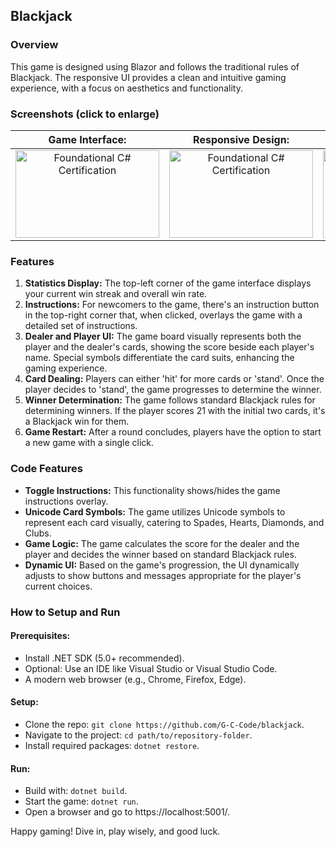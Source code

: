 ## Blackjack

### Overview
This game is designed using Blazor and follows the traditional rules of Blackjack. The responsive UI provides a clean and intuitive gaming experience, with a focus on aesthetics and functionality.

### Screenshots (click to enlarge)
| **Game Interface:** | **Responsive Design:** | **Instructions Overlay:** | **Statistics Display:** |
|:-------------------------:|:-------------------------:|:-------------------------:|:-------------------------:|
| <a target="_blank" rel="noreferrer"> <img src="https://github.com/G-C-Code/blackjack/blob/main/wwwroot/images/screenshots/Screenshot0.png" alt="Foundational C# Certification" width="230" height="140"/> | <a target="_blank" rel="noreferrer"> <img src="https://github.com/G-C-Code/blackjack/blob/main/wwwroot/images/screenshots/Screenshot1.png" alt="Foundational C# Certification" width="230" height="140"/> | <a target="_blank" rel="noreferrer"> <img src="https://github.com/G-C-Code/blackjack/blob/main/wwwroot/images/screenshots/Screenshot2.png" alt="Foundational C# Certification" width="230" height="140"/> | <a target="_blank" rel="noreferrer"> <img src="https://github.com/G-C-Code/blackjack/blob/main/wwwroot/images/screenshots/Screenshot3.png" alt="Foundational C# Certification" width="230" height="140"/> |

### Features
1. **Statistics Display:** The top-left corner of the game interface displays your current win streak and overall win rate.
2. **Instructions:** For newcomers to the game, there's an instruction button in the top-right corner that, when clicked, overlays the game with a detailed set of instructions.
3. **Dealer and Player UI:** The game board visually represents both the player and the dealer's cards, showing the score beside each player's name. Special symbols differentiate the card suits, enhancing the gaming experience.
4. **Card Dealing:** Players can either 'hit' for more cards or 'stand'. Once the player decides to 'stand', the game progresses to determine the winner.
5. **Winner Determination:** The game follows standard Blackjack rules for determining winners. If the player scores 21 with the initial two cards, it's a Blackjack win for them.
6. **Game Restart:** After a round concludes, players have the option to start a new game with a single click.

### Code Features
- **Toggle Instructions:** This functionality shows/hides the game instructions overlay.
- **Unicode Card Symbols:** The game utilizes Unicode symbols to represent each card visually, catering to Spades, Hearts, Diamonds, and Clubs.
- **Game Logic:** The game calculates the score for the dealer and the player and decides the winner based on standard Blackjack rules.
- **Dynamic UI:** Based on the game's progression, the UI dynamically adjusts to show buttons and messages appropriate for the player's current choices.

### How to Setup and Run
#### Prerequisites:
- Install .NET SDK (5.0+ recommended).
- Optional: Use an IDE like Visual Studio or Visual Studio Code.
- A modern web browser (e.g., Chrome, Firefox, Edge).

#### Setup:
- Clone the repo: `git clone https://github.com/G-C-Code/blackjack`.
- Navigate to the project: `cd path/to/repository-folder`.
- Install required packages: `dotnet restore`.

#### Run:
- Build with: `dotnet build`.
- Start the game: `dotnet run`.
- Open a browser and go to https://localhost:5001/.

Happy gaming! Dive in, play wisely, and good luck.
